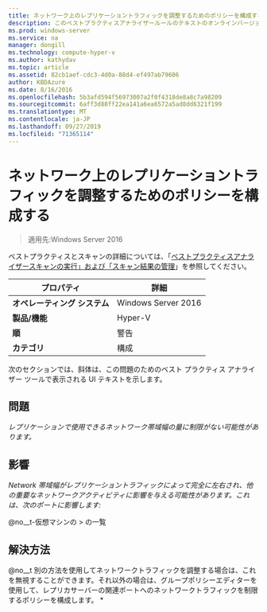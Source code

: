 ```yaml
---
title: ネットワーク上のレプリケーショントラフィックを調整するためのポリシーを構成する
description: このベストプラクティスアナライザールールのテキストのオンラインバージョン。
ms.prod: windows-server
ms.service: na
manager: dongill
ms.technology: compute-hyper-v
ms.author: kathydav
ms.topic: article
ms.assetid: 82cb1aef-cdc3-4d0a-88d4-ef497ab79606
author: KBDAzure
ms.date: 8/16/2016
ms.openlocfilehash: 5b3afd594f56973007a2f0f4318de8a8c7a98209
ms.sourcegitcommit: 6aff3d88ff22ea141a6ea6572a5ad8dd6321f199
ms.translationtype: MT
ms.contentlocale: ja-JP
ms.lasthandoff: 09/27/2019
ms.locfileid: "71365114"
---
```

# <a name="configure-a-policy-to-throttle-the-replication-traffic-on-the-network"></a>ネットワーク上のレプリケーショントラフィックを調整するためのポリシーを構成する

>適用先:Windows Server 2016

ベストプラクティスとスキャンの詳細については、「[ベストプラクティスアナライザースキャンの実行」および「スキャン結果の管理](https://go.microsoft.com/fwlink/p/?LinkID=223177)」を参照してください。  
  
|プロパティ|詳細|  
|-|-|  
|**オペレーティング システム**|Windows Server 2016|  
|**製品/機能**|Hyper-V|  
|**順**|警告|  
|**カテゴリ**|構成|  
  
次のセクションでは、斜体は、この問題のためのベスト プラクティス アナライザー ツールで表示される UI テキストを示します。  
  
## <a name="issue"></a>問題  
*レプリケーションで使用できるネットワーク帯域幅の量に制限がない可能性があります。*  
  
## <a name="impact"></a>影響  
*Network 帯域幅がレプリケーショントラフィックによって完全に左右され、他の重要なネットワークアクティビティに影響を与える可能性があります。これは、次のポートに影響します:*  
  
@no__t-仮想マシンの > の一覧  
  
## <a name="resolution"></a>解決方法  
@no__t 別の方法を使用してネットワークトラフィックを調整する場合は、これを無視することができます。それ以外の場合は、グループポリシーエディターを使用して、レプリカサーバーの関連ポートへのネットワークトラフィックを制限するポリシーを構成します。 *  
  
  


